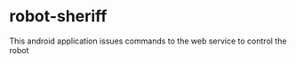 robot-sheriff
================

This android application issues commands to the web service to control the robot
